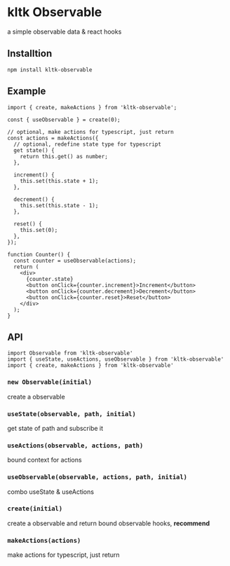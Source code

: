 # kltk Observable

a simple observable data & react hooks

## Installtion

```shell
npm install kltk-observable
```

## Example

```tsx
import { create, makeActions } from 'kltk-observable';

const { useObservable } = create(0);

// optional, make actions for typescript, just return
const actions = makeActions({
  // optional, redefine state type for typescript
  get state() {
    return this.get() as number;
  },

  increment() {
    this.set(this.state + 1);
  },

  decrement() {
    this.set(this.state - 1);
  },

  reset() {
    this.set(0);
  },
});

function Counter() {
  const counter = useObservable(actions);
  return (
    <div>
      {counter.state}
      <button onClick={counter.increment}>Increment</button>
      <button onClick={counter.decrement}>Decrement</button>
      <button onClick={counter.reset}>Reset</button>
    </div>
  );
}
```

## API

```tsx
import Observable from 'kltk-observable'
import { useState, useActions, useObservable } from 'kltk-observable'
import { create, makeActions } from 'kltk-observable'
```

### `new Observable(initial)`

create a observable

### `useState(observable, path, initial)`

get state of path and subscribe it

### `useActions(observable, actions, path)`

bound context for actions

### `useObservable(observable, actions, path, initial)`

combo useState & useActions

### `create(initial)`

create a observable and return bound observable hooks, **recommend**

### `makeActions(actions)`

make actions for typescript, just return
